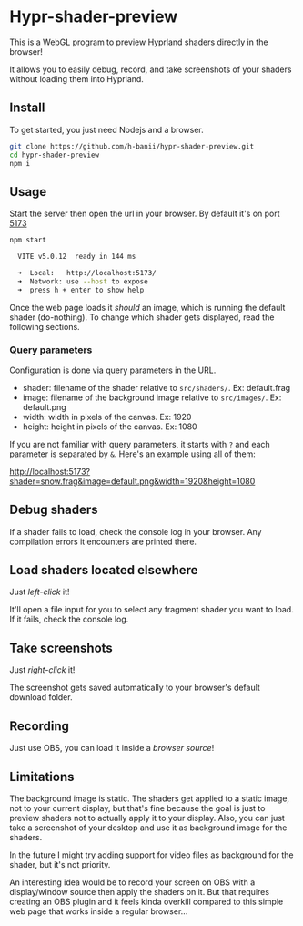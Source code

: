 # Hypr-shader-preview

This is a WebGL program to preview Hyprland shaders directly in the browser!

It allows you to easily debug, record, and take screenshots of your shaders
without loading them into Hyprland.

## Install

To get started, you just need Nodejs and a browser.

```sh
git clone https://github.com/h-banii/hypr-shader-preview.git
cd hypr-shader-preview
npm i
```

## Usage

Start the server then open the url in your browser. By default it's on port
[5173](http://localhost:5173)

```sh
npm start

  VITE v5.0.12  ready in 144 ms

  ➜  Local:   http://localhost:5173/
  ➜  Network: use --host to expose
  ➜  press h + enter to show help
```

Once the web page loads it *should* an image, which is running the default
shader (do-nothing). To change which shader gets displayed, read the following
sections.

### Query parameters

Configuration is done via query parameters in the URL.

- shader: filename of the shader relative to `src/shaders/`. Ex: default.frag
- image: filename of the background image relative to `src/images/`. Ex: default.png
- width: width in pixels of the canvas. Ex: 1920
- height: height in pixels of the canvas. Ex: 1080

If you are not familiar with query parameters, it starts with `?` and each
parameter is separated by `&`. Here's an example using all of them:

[http://localhost:5173?shader=snow.frag&image=default.png&width=1920&height=1080](http://localhost:5173?shader=snow.frag&image=default.png&width=1920&height=1080)

<!-- ### shader -->
<!---->
<!-- This allows you to create a file named `you_shader.frag` inside `src/shaders` -->
<!-- and access its preview on -->
<!---->
<!-- [http://localhost:5173?shader=your_shader.frag](http://localhost:5173?shader=your_shader.frag). -->
<!---->
<!-- ### image -->
<!---->
<!-- If you want to change the background image, just add an image to `src/images` -->
<!-- and pass the filename through the query parameter -->
<!---->
<!-- [http://localhost:5173?image=your_image.jpg](http://localhost:5173?image=your_image.jpg). -->
<!---->
<!-- ### width and height -->
<!---->
<!-- This is useful if you want your preview to have a particular size, like -->
<!-- 1920x1080 -->
<!---->
<!-- By default the canvas tries to occupy your browser window size, but it will not -->
<!-- get dynamically resized if the window changes size after it has already loaded. -->
<!-- (If you want the canvas size to update, just reload the page). -->
<!---->
<!-- [http://localhost:5173?width=1920&height=1080](http://localhost:5173?width=1920&height=1080). -->

## Debug shaders

If a shader fails to load, check the console log in your browser. Any compilation
errors it encounters are printed there.

## Load shaders located elsewhere

Just *left-click* it!

It'll open a file input for you to select any fragment shader you want to load.
If it fails, check the console log.

##  Take screenshots

Just *right-click* it!

The screenshot gets saved automatically to your browser's default download
folder.

## Recording

Just use OBS, you can load it inside a *browser source*!

## Limitations

The background image is static. The shaders get applied to a static image, not
to your current display, but that's fine because the goal is just to preview
shaders not to actually apply it to your display. Also, you can just take a
screenshot of your desktop and use it as background image for the shaders.

In the future I might try adding support for video files as background for the
shader, but it's not priority.

An interesting idea would be to record your screen on OBS with a display/window
source then apply the shaders on it. But that requires creating an OBS plugin
and it feels kinda overkill compared to this simple web page that works inside
a regular browser...

